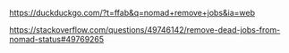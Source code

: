 
https://duckduckgo.com/?t=ffab&q=nomad+remove+jobs&ia=web

https://stackoverflow.com/questions/49746142/remove-dead-jobs-from-nomad-status#49769265
